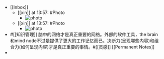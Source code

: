- [[Inbox]]
    - [[xin]] at 13:57: #Photo
        - ![photo](https://firebasestorage.googleapis.com/v0/b/firescript-577a2.appspot.com/o/imgs%2Fapp%2Fxinyiheng%2FvBgeXdbRB?alt=media&token=3ec68716-0350-43a9-8c2b-a155698508bb)
    - [[xin]] at 13:57: #Photo
        - ![photo](https://firebasestorage.googleapis.com/v0/b/firescript-577a2.appspot.com/o/imgs%2Fapp%2Fxinyiheng%2Fo8L6BxwzR?alt=media&token=c1d7e4b6-1216-435a-b820-d8f88bc2d181)
- #[[知识管理]] 脑中的网络才是真正重要的网络。外部的软件工具，the brain和mind node不过是提供了更大的工作记忆而已。决断力(呈现哪些内容)和组合力(如何呈现内容)才是真正重要的事情。#[[灵感]] [[Permanent Notes]]
- 
